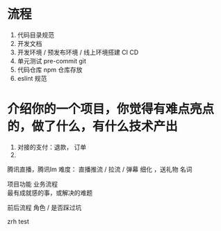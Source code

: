 # 流程

1. 代码目录规范
2. 开发文档
3. 开发环境 / 预发布环境 / 线上环境搭建 CI CD
4. 单元测试 pre-commit git
5. 代码仓库 npm 仓库存放
6. eslint 规范

# 介绍你的一个项目，你觉得有难点亮点的，做了什么，有什么技术产出

1. 对接的支付：退款， 订单
2.

腾讯直播，腾讯Im
难度： 直播推流 / 拉流 / 弹幕 细化 ，送礼物 名词

项目功能 业务流程  
最有成就感的事，或解决的难题

前后流程 角色 /
是否踩过坑

zrh test